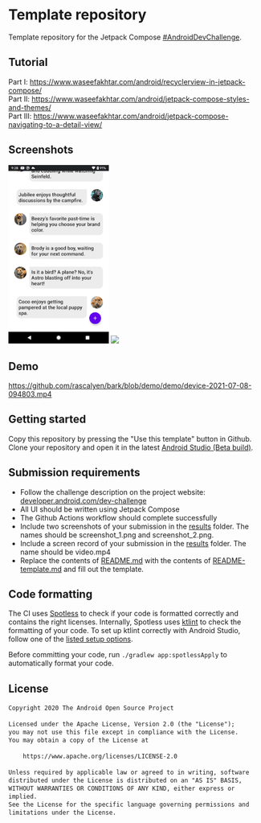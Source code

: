 # Template repository

Template repository for the Jetpack Compose [#AndroidDevChallenge](https://developer.android.com/dev-challenge).

## Tutorial
Part I: https://www.waseefakhtar.com/android/recyclerview-in-jetpack-compose/ </br>
Part II: https://www.waseefakhtar.com/android/jetpack-compose-styles-and-themes/ </br>
Part III: https://www.waseefakhtar.com/android/jetpack-compose-navigating-to-a-detail-view/

## Screenshots
<img src="https://github.com/rascalyen/bark/blob/demo/screenshots/20210708-092825.png?raw=true" width="200"/> <img src="https://github.com/waseefakhtar/bark/blob/main/screenshots/device-2021-02-27-190647.png?raw=true" width="200"/>

## Demo

https://github.com/rascalyen/bark/blob/demo/demo/device-2021-07-08-094803.mp4

## Getting started
Copy this repository by pressing the "Use this template" button in Github.
Clone your repository and open it in the latest [Android Studio (Beta build)](https://developer.android.com/studio/preview).

## Submission requirements
- Follow the challenge description on the project website: [developer.android.com/dev-challenge](https://developer.android.com/dev-challenge)
- All UI should be written using Jetpack Compose
- The Github Actions workflow should complete successfully
- Include two screenshots of your submission in the [results](results) folder. The names should be
  screenshot_1.png and screenshot_2.png.
- Include a screen record of your submission in the [results](results) folder. The name should be
  video.mp4
- Replace the contents of [README.md](README.md) with the contents of [README-template.md](README-template.md) and fill out the template.

## Code formatting
The CI uses [Spotless](https://github.com/diffplug/spotless) to check if your code is formatted correctly and contains the right licenses.
Internally, Spotless uses [ktlint](https://github.com/pinterest/ktlint) to check the formatting of your code.
To set up ktlint correctly with Android Studio, follow one of the [listed setup options](https://github.com/pinterest/ktlint#-with-intellij-idea).

Before committing your code, run `./gradlew app:spotlessApply` to automatically format your code.

## License
```
Copyright 2020 The Android Open Source Project

Licensed under the Apache License, Version 2.0 (the "License");
you may not use this file except in compliance with the License.
You may obtain a copy of the License at

    https://www.apache.org/licenses/LICENSE-2.0

Unless required by applicable law or agreed to in writing, software
distributed under the License is distributed on an "AS IS" BASIS,
WITHOUT WARRANTIES OR CONDITIONS OF ANY KIND, either express or implied.
See the License for the specific language governing permissions and
limitations under the License.
```
